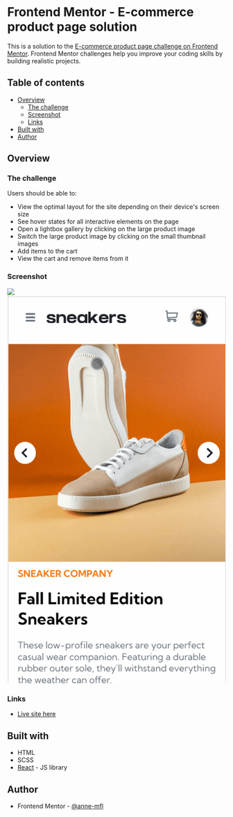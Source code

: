 # Frontend Mentor - E-commerce product page solution

This is a solution to the [E-commerce product page challenge on Frontend Mentor](https://www.frontendmentor.io/challenges/ecommerce-product-page-UPsZ9MJp6). Frontend Mentor challenges help you improve your coding skills by building realistic projects.

## Table of contents
- [Overview](#overview)
  - [The challenge](#the-challenge)
  - [Screenshot](#screenshot)
  - [Links](#links)
- [Built with](#built-with)
- [Author](#author)

## Overview

### The challenge

Users should be able to:

- View the optimal layout for the site depending on their device's screen size
- See hover states for all interactive elements on the page
- Open a lightbox gallery by clicking on the large product image
- Switch the large product image by clicking on the small thumbnail images
- Add items to the cart
- View the cart and remove items from it

### Screenshot

![](./public/ecommerce-desktop.gif)
![](./public/ecommerce-mobile.gif)

### Links

- [Live site here](https://anne-mfl.github.io/ecommerce-product-page)

## Built with

- HTML
- SCSS
- [React](https://reactjs.org/) - JS library

## Author

- Frontend Mentor - [@anne-mfl](https://www.frontendmentor.io/profile/anne-mfl)
